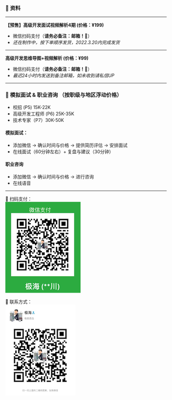 ### ️🌟 资料
------
**【预售】高级开发面试视频解析4期 (价格：¥199)**
- 微信扫码支付（**请务必备注：邮箱！📮**） 
- *还在制作中，按下单顺序发货，2022.3.20内完成发货*<br>
------
**高级开发思维导图+视频解析 (价格：¥99)**
- 微信扫码支付（**请务必备注：邮箱！📮**） 
- *最迟24小时内发送到备注邮箱，如未收到请私信UP*<br>
------
###  🌟 模拟面试 & 职业咨询 （按职级与地区浮动价格）
- 校招 (P5)  15K-22K <br>
- 高级开发工程师 (P6) 25K-35K <br>
- 技术专家（P7）30K-50K <br>

#### 模拟面试：
- 添加微信 -> 确认时间与价格 -> 提供简历评估 -> 安排面试
- 在线面试（60分钟左右）+ 复盘与建议（30分钟）

#### 职业咨询
- 添加微信 -> 确认时间与价格 -> 进行咨询
- 在线语音

------
🌟 扫码支付：<br>
![Pay](img/PaymentCode.jpeg)

🌟 联系方式： <br>
![weChat](img/weChat.jpeg)
